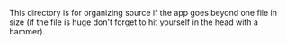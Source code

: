 This directory is for organizing source if the app goes beyond one file in size (if the file is huge don't forget to hit yourself in the head with a hammer).

